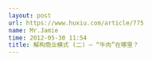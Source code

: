 ```yaml
---
layout: post
url: https://www.huxiu.com/article/775
name: Mr.Jamie
time: 2012-05-30 11:54
title: 解构商业模式 (二) — “牛肉”在哪里？
---
```

